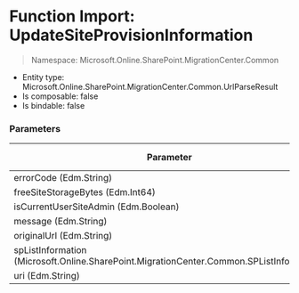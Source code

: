 # Function Import: UpdateSiteProvisionInformation

> Namespace: Microsoft.Online.SharePoint.MigrationCenter.Common

- Entity type: Microsoft.Online.SharePoint.MigrationCenter.Common.UrlParseResult
- Is composable: false
- Is bindable: false

### Parameters

Parameter | SPO | SP 2019 | SP 2016 | SP 2013
----------|:---:|:-------:|:-------:|:-------:
errorCode (Edm.String) | ✅ | ❌ | ❌ | ❌
freeSiteStorageBytes (Edm.Int64) | ✅ | ❌ | ❌ | ❌
isCurrentUserSiteAdmin (Edm.Boolean) | ✅ | ❌ | ❌ | ❌
message (Edm.String) | ✅ | ❌ | ❌ | ❌
originalUrl (Edm.String) | ✅ | ❌ | ❌ | ❌
spListInformation (Microsoft.Online.SharePoint.MigrationCenter.Common.SPListInformation) | ✅ | ❌ | ❌ | ❌
uri (Edm.String) | ✅ | ❌ | ❌ | ❌